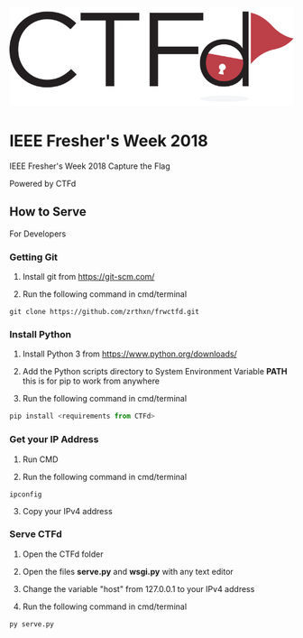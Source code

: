 ![](https://github.com/CTFd/CTFd/blob/master/CTFd/themes/core/static/img/logo.png?raw=true)
====

# IEEE Fresher's Week 2018
IEEE Fresher's Week 2018 Capture the Flag

Powered by CTFd

## How to Serve
For Developers

### Getting Git

1. Install git from https://git-scm.com/

2. Run the following command in cmd/terminal
```
git clone https://github.com/zrthxn/frwctfd.git
```

### Install Python

1. Install Python 3 from https://www.python.org/downloads/

2. Add the Python scripts directory to System Environment Variable **PATH**
this is for pip to work from anywhere

3. Run the following command in cmd/terminal
```python 
pip install <requirements from CTFd>
```

### Get your IP Address

1. Run CMD

2. Run the following command in cmd/terminal
```
ipconfig
```

3. Copy your IPv4 address

### Serve CTFd

1. Open the CTFd folder

2. Open the files **serve.py** and **wsgi.py** with any text editor

3. Change the variable "host" from 127.0.0.1 to your IPv4 address

4. Run the following command in cmd/terminal
```python
py serve.py
```
